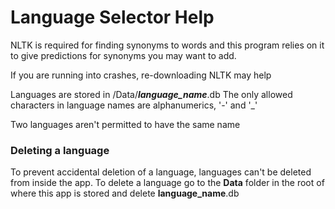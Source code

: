 # Language Selector Help

NLTK is required for finding synonyms to words and this program relies on it to
give predictions for synonyms you may want to add.

If you are running into crashes, re-downloading NLTK may help

Languages are stored in /Data/***language_name***.db
The only allowed characters in language names are alphanumerics, '-' and '_'

Two languages aren't permitted to have the same name

### Deleting a language
To prevent accidental deletion of a language, languages can't be deleted from inside the app.
To delete a language go to the **Data** folder in the root of where this app is stored
and delete **language_name**.db